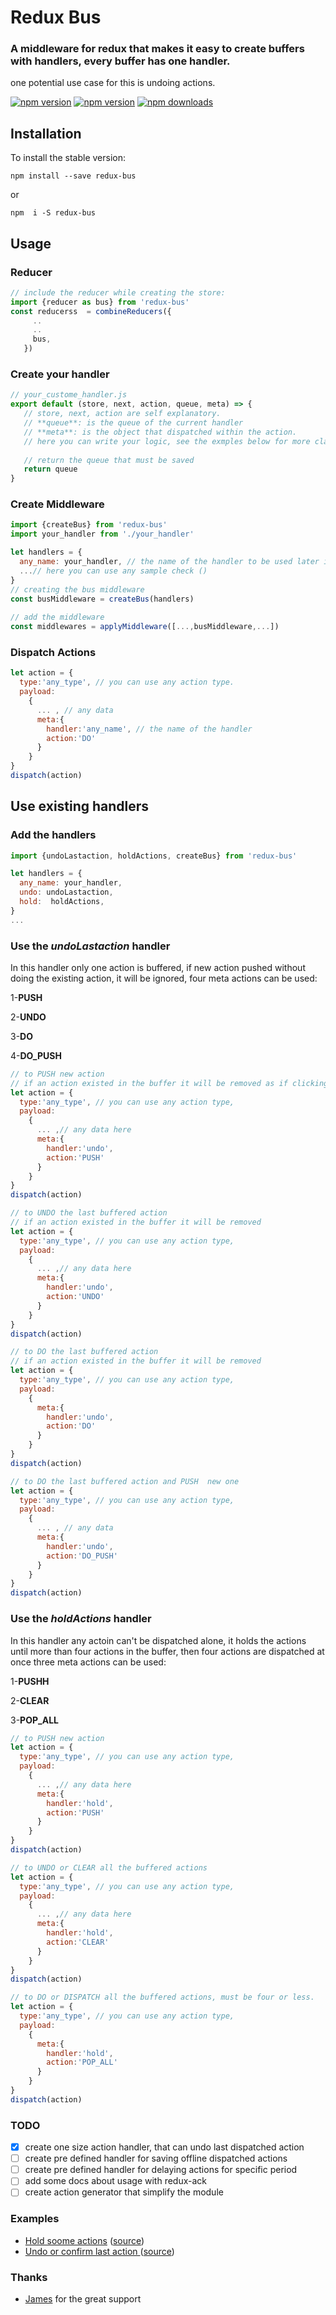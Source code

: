 # Redux Bus
### A middleware for redux that makes it easy to create buffers with handlers, every buffer has one handler.
one potential use case for this is undoing actions.


[![npm version](https://img.shields.io/npm/v/redux-bus.svg?style=flat-square)](https://www.npmjs.com/package/redux-bus)
[![npm version](https://img.shields.io/npm/v/redux-bus.svg?style=flat-square)](https://www.npmjs.com/package/redux-bus)
[![npm downloads](https://img.shields.io/npm/dm/redux-bus.svg?style=flat-square)](https://www.npmjs.com/package/redux-bus)

## Installation

To install the stable version:

```
npm install --save redux-bus
```
or
```
npm  i -S redux-bus
```



## Usage

### Reducer
```js
// include the reducer while creating the store:
import {reducer as bus} from 'redux-bus'
const reducerss  = combineReducers({
     ..
     ..
     bus,
   })
```

### Create your handler
```js
// your_custome_handler.js
export default (store, next, action, queue, meta) => {
   // store, next, action are self explanatory.
   // **queue**: is the queue of the current handler
   // **meta**: is the object that dispatched within the action.
   // here you can write your logic, see the exmples below for more clarification
   
   // return the queue that must be saved
   return queue
}
```

### Create Middleware
```js
import {createBus} from 'redux-bus' 
import your_handler from './your_handler'

let handlers = {
  any_name: your_handler, // the name of the handler to be used later in action.meta
  ...// here you can use any sample check ()
}
// creating the bus middleware
const busMiddleware = createBus(handlers)
     
// add the middleware
const middlewares = applyMiddleware([...,busMiddleware,...])
```

### Dispatch Actions
```js
let action = {
  type:'any_type', // you can use any action type.
  payload:
    {
      ... , // any data
      meta:{
        handler:'any_name', // the name of the handler
        action:'DO'
      }
    }
}
dispatch(action)
```



## Use existing handlers
### Add the handlers
```js
import {undoLastaction, holdActions, createBus} from 'redux-bus' 

let handlers = {
  any_name: your_handler,
  undo: undoLastaction,
  hold:  holdActions,
}
...
```
### Use the *undoLastaction* handler
In this handler only one action is buffered, if new action pushed without doing the existing action, it will be ignored,
four meta actions can be used:

1-**PUSH**

2-**UNDO**

3-**DO**

4-**DO_PUSH**

```js
// to PUSH new action
// if an action existed in the buffer it will be removed as if clicking indo
let action = {
  type:'any_type', // you can use any action type,
  payload:
    {
      ... ,// any data here
      meta:{
        handler:'undo',
        action:'PUSH'
      }
    }
}
dispatch(action)

// to UNDO the last buffered action
// if an action existed in the buffer it will be removed
let action = {
  type:'any_type', // you can use any action type,
  payload:
    {
      ... ,// any data here
      meta:{
        handler:'undo',
        action:'UNDO'
      }
    }
}
dispatch(action)

// to DO the last buffered action
// if an action existed in the buffer it will be removed
let action = {
  type:'any_type', // you can use any action type,
  payload:
    {
      meta:{
        handler:'undo',
        action:'DO'
      }
    }
}
dispatch(action)

// to DO the last buffered action and PUSH  new one
let action = {
  type:'any_type', // you can use any action type,
  payload:
    {
      ... , // any data
      meta:{
        handler:'undo',
        action:'DO_PUSH'
      }
    }
}
dispatch(action)

```
### Use the *holdActions* handler
In this handler any actoin can't be dispatched alone, it holds the actions until more than four actions in the buffer, then four actions are dispatched at once
three meta actions can be used:

1-**PUSHH**

2-**CLEAR**

3-**POP_ALL**

```js
// to PUSH new action
let action = {
  type:'any_type', // you can use any action type,
  payload:
    {
      ... ,// any data here
      meta:{
        handler:'hold',
        action:'PUSH'
      }
    }
}
dispatch(action)

// to UNDO or CLEAR all the buffered actions
let action = {
  type:'any_type', // you can use any action type,
  payload:
    {
      ... ,// any data here
      meta:{
        handler:'hold',
        action:'CLEAR'
      }
    }
}
dispatch(action)

// to DO or DISPATCH all the buffered actions, must be four or less.
let action = {
  type:'any_type', // you can use any action type,
  payload:
    {
      meta:{
        handler:'hold',
        action:'POP_ALL'
      }
    }
}
dispatch(action)
```
### TODO
- [x] create one size action handler, that can undo last dispatched action
- [ ] create pre defined handler for saving offline dispatched actions
- [ ] create pre defined handler for delaying actions for specific period
- [ ] add some docs about usage with redux-ack
- [ ] create action generator that simplify the module

### Examples

* [Hold soome actions](https://github.com/challenger532/redux-bus/blob/master/src/samples/hold_actions.js) ([source](https://github.com/challenger532/redux-bus/blob/master/src/samples/hold_actions.js))
* [Undo or confirm last action ](https://github.com/challenger532/redux-bus/blob/master/src/samples/undo_lastaction.js) ([source](https://github.com/challenger532/redux-bus/blob/master/src/samples/undo_lastaction.js))


### Thanks

* [James](https://github.com/aretecode) for the great support

